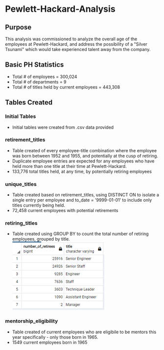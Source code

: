 # Pewlett-Hackard-Analysis
## Purpose
This analysis was commissioned to analyze the overall age of the employees at Pewlett-Hackard, and address the possibility of a "Silver Tsunami" which would take experienced talent away from the company.
## Basic PH Statistics
- Total # of employees = 300,024
- Total # of departments = 9
- Total # of titles held by current employees = 443,308
## Tables Created
### Initial Tables
- Initial tables were created from .csv data provided
### retirement_titles
- Table created of every employee-title combination where the employee was born between 1952 and 1955, and potentially at the cusp of retiring.
- Duplicate employee entries are expected for any employees who have held more than one title at their time at Pewlett-Hackard.
- 133,776 total titles held, at any time, by potentially retiring employees
### unique_titles
- Table created based on retirement_titles, using DISTINCT ON to isolate a single entry per employee and to_date = '9999-01-01' to include only titles currently being held.
- 72,458 current employees with potential retirements
### retiring_titles
- Table created using GROUP BY to count the total number of retiring employees, grouped by title.
![Screenshot of retiring_titles](Images/retiring_by_title.png)
### mentorship_eligibility
- Table created of current employees who are eligibile to be mentors this year specifically - only those born in 1965.
- 1549 current employees born in 1965
